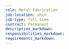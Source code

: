 ```yaml
---
role: Metal Fabrication
job-location: ohio
job-type: full time
contract: Permanent
description_markdown:
responsibilities_markdown:
requirements_markdown:
---
```

